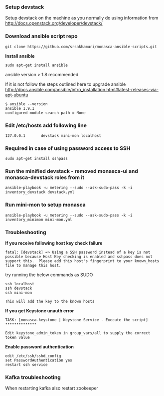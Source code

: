 ### Setup devstack
 
Setup devstack on the machine as you normally do using information from http://docs.openstack.org/developer/devstack/

### Download ansible script repo

	git clone https://github.com/srsakhamuri/monasca-ansible-scripts.git

**Install ansible**
	
	sudo apt-get install ansible
	
ansible version > 1.8 recommended

If it is not follow the steps outlined here to upgrade ansible http://docs.ansible.com/ansible/intro_installation.html#latest-releases-via-apt-ubuntu

	$ ansible --version
	ansible 1.9.1
	configured module search path = None

### Edit /etc/hosts add following line

	127.0.0.1       devstack mini-mon localhost

### Required in case of using password access to SSH 
	
	sudo apt-get install sshpass

### Run the minified devstack - removed monasca-ui and monasca-devstack roles from it

	ansible-playbook -u metering --sudo --ask-sudo-pass -k -i inventory_devstack devstack.yml


### Run mini-mon to setup monasca

	ansible-playbook -u metering --sudo --ask-sudo-pass -k -i inventory_minimon mini-mon.yml
	
### Troubleshooting
	
**If you receive following host key check failure**
	
	fatal: [devstack] => Using a SSH password instead of a key is not possible because Host Key checking is enabled and sshpass does not support this.  Please add this host's fingerprint to your known_hosts file to manage this host.
 
try running the below commands as SUDO

	ssh localhost
	ssh devstack
	ssh mini-mon
 
	This will add the key to the known hosts
	
**If you get Keystone unauth error**

	TASK: [monasca-keystone | Keystone Service - Execute the script] **************
 
	Edit keystone_admin_token in group_vars/all to supply the correct token value
	
**Enable password authentication**

	edit /etc/ssh/sshd_config 
	set PasswordAuthentication yes
	restart ssh service


### Kafka troubleshooting
When restarting kafka also restart zookeeper
